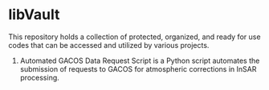 # libVault
This repository holds a collection of protected, organized, and ready for use codes that can be accessed and utilized by various projects.

1. Automated GACOS Data Request Script is a Python script automates the submission of requests to GACOS for atmospheric corrections in InSAR processing.
